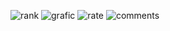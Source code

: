 ![rank](https://github.com/user-attachments/assets/90d241e1-1121-4e61-bc1c-8ed626172a9d)
![grafic](https://github.com/user-attachments/assets/97870439-20d5-4212-b2a7-c738b431dd1b)
![rate](https://github.com/user-attachments/assets/cc63a215-d467-41bf-8cc6-e4e6d38e7b79)
![comments](https://github.com/user-attachments/assets/09767153-0453-4242-b22a-4e59cca90ec2)

